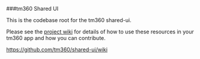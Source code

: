 ###tm360 Shared UI

This is the codebase root for the tm360 shared-ui.

Please see the [project wiki](https://github.com/tm360/shared-ui/wiki) for details of how to use these resources in your tm360 app and how you can contribute.

https://github.com/tm360/shared-ui/wiki
